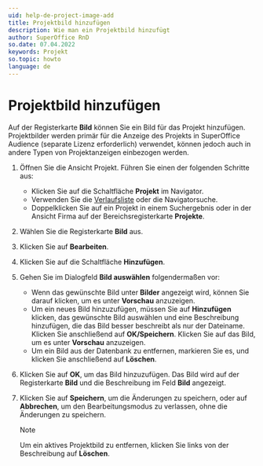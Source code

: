 ```yaml
---
uid: help-de-project-image-add
title: Projektbild hinzufügen
description: Wie man ein Projektbild hinzufügt
author: SuperOffice RnD
so.date: 07.04.2022
keywords: Projekt
so.topic: howto
language: de
---
```


# Projektbild hinzufügen

Auf der Registerkarte **Bild** können Sie ein Bild für das Projekt hinzufügen. Projektbilder werden primär für die Anzeige des Projekts in SuperOffice Audience (separate Lizenz erforderlich) verwendet, können jedoch auch in andere Typen von Projektanzeigen einbezogen werden.

1. Öffnen Sie die Ansicht Projekt. Führen Sie einen der folgenden Schritte aus:

    * Klicken Sie auf die Schaltfläche **Projekt** im Navigator.
    * Verwenden Sie die [Verlaufsliste][1] oder die Navigatorsuche.
    * Doppelklicken Sie auf ein Projekt in einem Suchergebnis oder in der Ansicht Firma auf der Bereichsregisterkarte **Projekte**.

2. Wählen Sie die Registerkarte **Bild** aus.

3. Klicken Sie auf **Bearbeiten**.

4. Klicken Sie auf die Schaltfläche **Hinzufügen**.

5. Gehen Sie im Dialogfeld **Bild auswählen** folgendermaßen vor:
    * Wenn das gewünschte Bild unter **Bilder** angezeigt wird, können Sie darauf klicken, um es unter **Vorschau** anzuzeigen.
    * Um ein neues Bild hinzuzufügen, müssen Sie auf **Hinzufügen** klicken, das gewünschte Bild auswählen und eine Beschreibung hinzufügen, die das Bild besser beschreibt als nur der Dateiname. Klicken Sie anschließend auf **OK/Speichern**. Klicken Sie auf das Bild, um es unter **Vorschau** anzuzeigen.
    * Um ein Bild aus der Datenbank zu entfernen, markieren Sie es, und klicken Sie anschließend auf **Löschen**.

6. Klicken Sie auf **OK**, um das Bild hinzuzufügen. Das Bild wird auf der Registerkarte **Bild** und die Beschreibung im Feld **Bild** angezeigt.

7. Klicken Sie auf **Speichern**, um die Änderungen zu speichern, oder auf **Abbrechen**, um den Bearbeitungsmodus zu verlassen, ohne die Änderungen zu speichern.

    > [!NOTE]
    > Um ein aktives Projektbild zu entfernen, klicken Sie links von der Beschreibung auf **Löschen**.

<!-- Referenced links -->
[1]: ../../learn/basics/history.md
